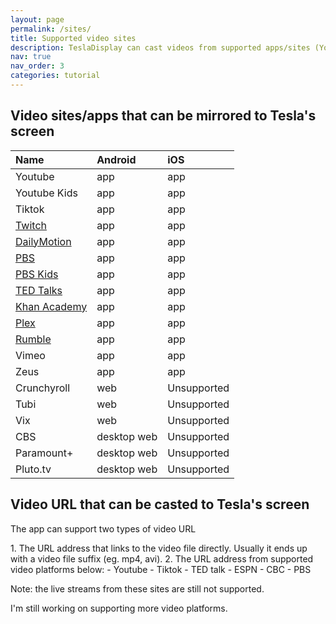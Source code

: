 ```yaml
---
layout: page
permalink: /sites/
title: Supported video sites
description: TeslaDisplay can cast videos from supported apps/sites (Youtube, Tiktok) to Tesla.
nav: true
nav_order: 3
categories: tutorial
---
```

<!-- _pages/sites.md -->
## Video sites/apps that can be mirrored to Tesla's screen

| Name         | Android        | iOS           |
| :----------- | :------------  | :------------ |
| Youtube      | app            | app           |
| Youtube Kids | app            | app           |
| Tiktok       | app            | app           |
| <a href='/demo-twitch'>Twitch</a>            | app            | app           |
| <a href='/demo-dailymotion'>DailyMotion</a>  | app            | app           |
| <a href='/demo-pbs'>PBS</a>                  | app            | app           |
| <a href='/demo-pbskids'>PBS Kids</a>         | app            | app           |
| <a href='/demo-ted'>TED Talks</a>            | app            | app           |
| <a href='/demo-khan'>Khan Academy</a>        | app            | app           |
| <a href='/demo-plex'>Plex</a>                | app            | app           |
| <a href='/demo-rumble'>Rumble</a>            | app            | app           |
| Vimeo        | app            | app           |
| Zeus         | app            | app           |
| Crunchyroll  | web            | Unsupported   |
| Tubi         | web            | Unsupported   |
| Vix          | web            | Unsupported   |
| CBS          | desktop web    | Unsupported   |
| Paramount+   | desktop web    | Unsupported   |
| Pluto.tv     | desktop web    | Unsupported   |


## Video URL that can be casted to Tesla's screen
<p name="video_url" id="video_url">The app can support two types of video URL</p>
1. The URL address that links to the video file directly. Usually it ends up with a video file suffix (eg. mp4, avi).
2. The URL address from supported video platforms below:
  - Youtube
  - Tiktok
  - TED talk
  - ESPN
  - CBC
  - PBS

<p>Note: the live streams from these sites are still not supported.</p>
<p>I'm still working on supporting more video platforms.</p>
